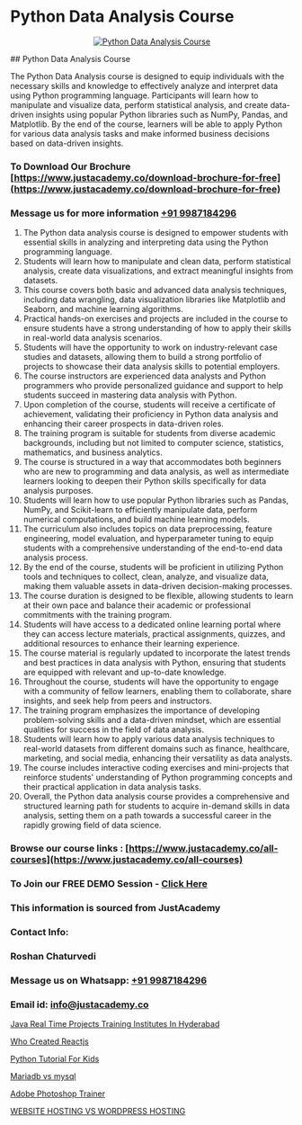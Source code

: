 # Python Data Analysis Course

<p align="center">
  <a href="https://justacademy.co/course-detail/python-training">
    <img src="https://justacademy.co/storage2/course_image/1709713400_course_image.webp" alt="Python Data Analysis Course">
  </a>
</p>
## Python Data Analysis Course

The Python Data Analysis course is designed to equip individuals with the necessary skills and knowledge to effectively analyze and interpret data using Python programming language. Participants will learn how to manipulate and visualize data, perform statistical analysis, and create data-driven insights using popular Python libraries such as NumPy, Pandas, and Matplotlib. By the end of the course, learners will be able to apply Python for various data analysis tasks and make informed business decisions based on data-driven insights.
### To Download Our Brochure [https://www.justacademy.co/download-brochure-for-free](https://www.justacademy.co/download-brochure-for-free)
### Message us for more information [+91 9987184296](https://api.whatsapp.com/send?phone=919987184296)
1) The Python data analysis course is designed to empower students with essential skills in analyzing and interpreting data using the Python programming language.
2) Students will learn how to manipulate and clean data, perform statistical analysis, create data visualizations, and extract meaningful insights from datasets.
3) This course covers both basic and advanced data analysis techniques, including data wrangling, data visualization libraries like Matplotlib and Seaborn, and machine learning algorithms.
4) Practical hands-on exercises and projects are included in the course to ensure students have a strong understanding of how to apply their skills in real-world data analysis scenarios.
5) Students will have the opportunity to work on industry-relevant case studies and datasets, allowing them to build a strong portfolio of projects to showcase their data analysis skills to potential employers.
6) The course instructors are experienced data analysts and Python programmers who provide personalized guidance and support to help students succeed in mastering data analysis with Python.
7) Upon completion of the course, students will receive a certificate of achievement, validating their proficiency in Python data analysis and enhancing their career prospects in data-driven roles.
8) The training program is suitable for students from diverse academic backgrounds, including but not limited to computer science, statistics, mathematics, and business analytics.
9) The course is structured in a way that accommodates both beginners who are new to programming and data analysis, as well as intermediate learners looking to deepen their Python skills specifically for data analysis purposes.
10) Students will learn how to use popular Python libraries such as Pandas, NumPy, and Scikit-learn to efficiently manipulate data, perform numerical computations, and build machine learning models.
11) The curriculum also includes topics on data preprocessing, feature engineering, model evaluation, and hyperparameter tuning to equip students with a comprehensive understanding of the end-to-end data analysis process.
12) By the end of the course, students will be proficient in utilizing Python tools and techniques to collect, clean, analyze, and visualize data, making them valuable assets in data-driven decision-making processes.
13) The course duration is designed to be flexible, allowing students to learn at their own pace and balance their academic or professional commitments with the training program.
14) Students will have access to a dedicated online learning portal where they can access lecture materials, practical assignments, quizzes, and additional resources to enhance their learning experience.
15) The course material is regularly updated to incorporate the latest trends and best practices in data analysis with Python, ensuring that students are equipped with relevant and up-to-date knowledge.
16) Throughout the course, students will have the opportunity to engage with a community of fellow learners, enabling them to collaborate, share insights, and seek help from peers and instructors.
17) The training program emphasizes the importance of developing problem-solving skills and a data-driven mindset, which are essential qualities for success in the field of data analysis.
18) Students will learn how to apply various data analysis techniques to real-world datasets from different domains such as finance, healthcare, marketing, and social media, enhancing their versatility as data analysts.
19) The course includes interactive coding exercises and mini-projects that reinforce students' understanding of Python programming concepts and their practical application in data analysis tasks.
20) Overall, the Python data analysis course provides a comprehensive and structured learning path for students to acquire in-demand skills in data analysis, setting them on a path towards a successful career in the rapidly growing field of data science.

### Browse our course links : [https://www.justacademy.co/all-courses](https://www.justacademy.co/all-courses) 
### To Join our FREE DEMO Session - [Click Here](https://www.justacademy.co/register-for-course-demo)


### This information is sourced from JustAcademy
### Contact Info:
### Roshan Chaturvedi
### Message us on Whatsapp: [+91 9987184296](https://api.whatsapp.com/send?phone=919987184296)
### Email id: [info@justacademy.co](mailto:info@justacademy.co)
                
[Java Real Time Projects Training Institutes In Hyderabad](https://www.linkedin.com/pulse/java-real-time-projects-training-institutes-hyderabad-akzbe?trackingId=%2BbDf8pg79lV7VoImaWWg9A%3D%3D&lipi=urn%3Ali%3Apage%3Ad_flagship3_company_admin%3ByHVlcoLQTcuBfUU9SYITnA%3D%3D)

[Who Created Reactjs](https://www.linkedin.com/pulse/who-created-reactjs-justacademy-bay-area-qnarc?trackingId=WHSpvTiSx6OefXTRDSLIdQ%3D%3D&lipi=urn%3Ali%3Apage%3Ad_flagship3_company_admin%3BA%2BceJxOfQEyVvKB2rfxduA%3D%3D)

[Python Tutorial For Kids](https://medium.com/@prempja40/python-tutorial-for-kids-0de7326e0eb0)

[Mariadb vs mysql](https://medium.com/@kumarishimmi99/mariadb-vs-mysql-2582614700fd)

[Adobe Photoshop Trainer](https://justacademyin.github.io/justacademy/adobe-photoshop-trainer)

[WEBSITE HOSTING VS WORDPRESS HOSTING](https://justacademyin.github.io/justacademy/website-hosting-vs-wordpress-hosting)

